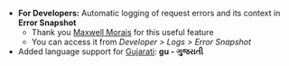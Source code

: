 - **For Developers:** Automatic logging of request errors and its context in **Error Snapshot**    
	- Thank you [Maxwell Morais](https://discuss.creqit.com/users/max_morais_dmm/activity) for this useful feature
	- You can access it from *Developer > Logs > Error Snapshot*
- Added language support for [Gujarati](https://translate.creqit.com/view?lang=gu): **gu - ગુજરાતી**
